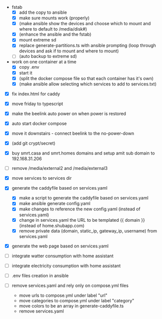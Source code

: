 - fstab
  - [x] add the copy to ansible
  - [x] make sure mounts work (properly)
  - [x] (make ansible show the devices and choose which to mount and where to default to /media/disk#)
  - [x] (enhance the ansible and the fstab)
  - [x] mount extreme sd
  - [x] replace generate-partitions.ts with ansible prompting (loop through devices and ask if to mount and where to mount)
  - [ ] (auto backup to extreme sd)
- work on one container at a time
  - [x] copy .env
  - [x] start it
  - [x] (split the docker compose file so that each container has it's own)
  - [x] (make ansible allow selecting which services to add to services.txt)
- [x] fix index.html for caddy
- [x] move friday to typescript
- [x] make the beelink auto power on when power is restored
- [x] auto start docker compose
- [x] move it downstairs - connect beelink to the no-power-down
- [x] (add git crypt/secret)

- [x] buy smrt.casa and smrt.homes domains and setup amit sub domain to 192.168.31.206
- [ ] remove /media/external2 and /media/external3
- [x] move services to services dir
- [x] generate the caddyfile based on services.yaml
  - [x] make a script to generate the caddyfile based on services.yaml
  - [x] make ansible generate config.yaml
  - [x] make changes to reference the new config.yaml (instead of services.yaml)
  - [x] change in services.yaml the URL to be templated {{ domain }} (instead of home.shubapp.com)
  - [x] remove private data (domain, static_ip, gateway_ip, username) from services.yaml
- [x] generate the web page based on services.yaml
- [ ] integrate watter consumption with home assistant
- [ ] integrate electricity consumption with home assistant
- [ ] .env files creation in ansible
- [ ] remove services.yaml and rely only on compose.yml files
  - move urls to compose.yml under label "url"
  - move categories to compose.yml under label "category"
  - move colors to be an array in generate-caddyfile.ts
  - remove services.yaml

